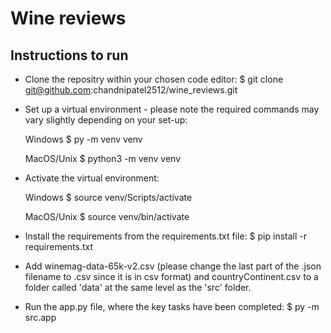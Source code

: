 # Wine reviews

## Instructions to run
- Clone the repositry within your chosen code editor: 
$ git clone git@github.com:chandnipatel2512/wine_reviews.git

- Set up a virtual environment - please note the required commands may vary slightly depending on your set-up:

    Windows
    $ py -m venv venv

    MacOS/Unix
    $ python3 -m venv venv

- Activate the virtual environment:

    Windows
    $ source venv/Scripts/activate

    MacOS/Unix
    $ source venv/bin/activate

- Install the requirements from the requirements.txt file:
$ pip install -r requirements.txt

- Add winemag-data-65k-v2.csv (please change the last part of the .json filename to .csv since it is in csv format) and countryContinent.csv to a folder called 'data' at the same level as the 'src' folder.

- Run the app.py file, where the key tasks have been completed:
$ py -m src.app


